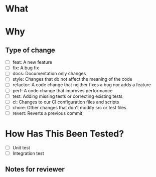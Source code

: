# What

<!-- What did you change? What did you add?-->

# Why

<!-- Reason for changes -->

## Type of change

<!-- Please delete options that are not relevant. -->

- [ ] feat: A new feature
- [ ] fix: A bug fix
- [ ] docs: Documentation only changes
- [ ] style: Changes that do not affect the meaning of the code
- [ ] refactor: A code change that neither fixes a bug nor adds a feature
- [ ] perf: A code change that improves performance
- [ ] test: Adding missing tests or correcting existing tests
- [ ] ci: Changes to our CI configuration files and scripts
- [ ] chore: Other changes that don't modify src or test files
- [ ] revert: Reverts a previous commit

# How Has This Been Tested?

<!-- Please describe the tests that you ran to verify your changes. Provide instructions so we can reproduce. Please also list any relevant details for your test configuration -->

- [ ] Unit test
- [ ] Integration test

## Notes for reviewer
